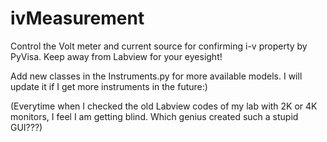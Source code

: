 # ivMeasurement
Control the Volt meter and current source for confirming i-v property by PyVisa. Keep away from Labview for your eyesight!

Add new classes in the Instruments.py for more available models. 
I will update it if I get more instruments in the future:)

(Everytime when I checked the old Labview codes of my lab with 2K or 4K monitors, I feel I am getting blind. Which genius created such a stupid GUI???)
